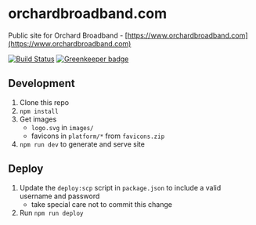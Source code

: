 # orchardbroadband.com

Public site for Orchard Broadband - [https://www.orchardbroadband.com](https://www.orchardbroadband.com)

[![Build Status](https://travis-ci.org/OrchardBroadband/orchardbroadband.com.svg?branch=master)](https://travis-ci.org/OrchardBroadband/orchardbroadband.com)
[![Greenkeeper badge](https://badges.greenkeeper.io/OrchardBroadband/orchardbroadband.com.svg)](https://greenkeeper.io/)

## Development

1. Clone this repo
2. `npm install`
3. Get images
   - `logo.svg` in `images/`
   - favicons in `platform/*` from `favicons.zip`
4. `npm run dev` to generate and serve site

## Deploy

1. Update the `deploy:scp` script in `package.json` to include a valid username and password
   - take special care not to commit this change
2. Run `npm run deploy`
